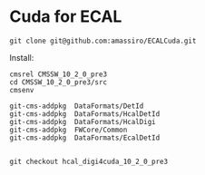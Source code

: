 Cuda for ECAL
====

    git clone git@github.com:amassiro/ECALCuda.git
    
    
Install:

    cmsrel CMSSW_10_2_0_pre3
    cd CMSSW_10_2_0_pre3/src
    cmsenv
    
    git-cms-addpkg  DataFormats/DetId
    git-cms-addpkg  DataFormats/HcalDetId
    git-cms-addpkg  DataFormats/HcalDigi
    git-cms-addpkg  FWCore/Common
    git-cms-addpkg  DataFormats/EcalDetId
    

    git checkout hcal_digi4cuda_10_2_0_pre3
    
    

    